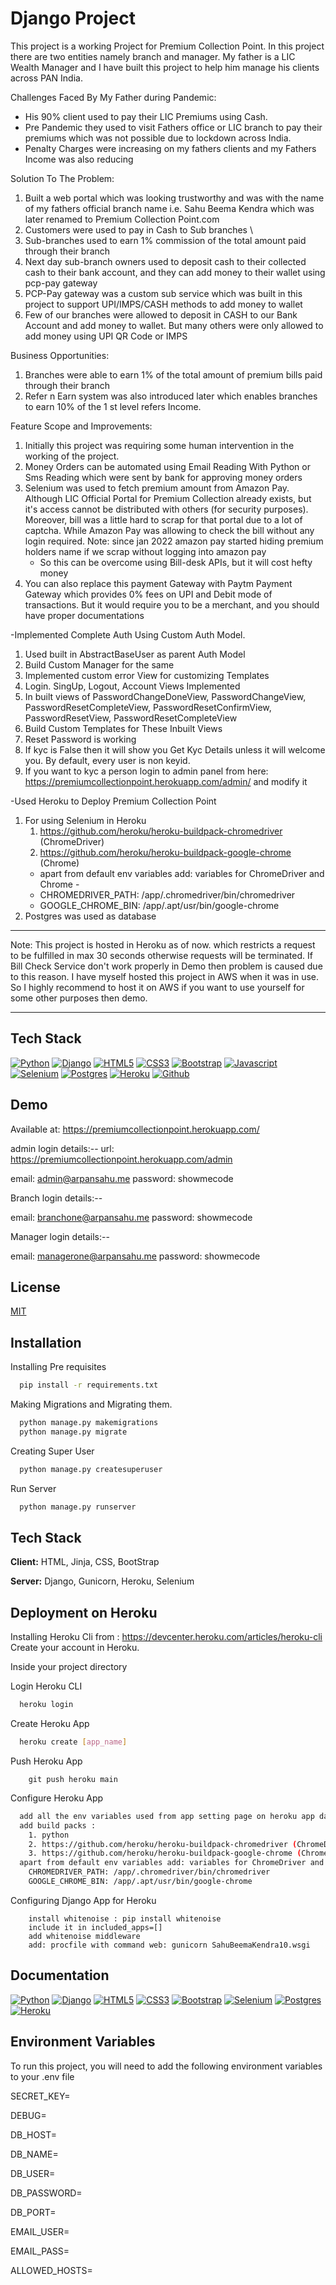 
# Django Project

This project is a working Project for Premium Collection Point. In this project there are two entities namely 
branch and manager. My father is a LIC Wealth Manager and I have built this project to help him manage his clients 
across PAN India. 

Challenges Faced By My Father during Pandemic:
- His 90% client used to pay their LIC Premiums using Cash.
- Pre Pandemic they used to visit Fathers office or LIC branch to pay their premiums which was not possible 
  due to lockdown across India.
- Penalty Charges were increasing on my fathers clients and my Fathers Income was also reducing 

Solution To The Problem:
1. Built a web portal which was looking trustworthy and was with the name of my fathers official branch name 
 i.e. Sahu Beema Kendra which was later renamed to Premium Collection Point.com
2. Customers were used to pay in Cash to Sub branches \
3. Sub-branches used to earn 1% commission of the total amount paid through their branch 
4. Next day sub-branch owners used to deposit cash to their collected cash to their bank account, and they can 
    add money to their wallet using pcp-pay gateway
5. PCP-Pay gateway was a custom sub service which was built in this project to support UPI/IMPS/CASH methods
    to add money to wallet
6. Few of our branches were allowed to deposit in CASH to our Bank Account and add money to wallet. But many others 
  were only allowed to add money using UPI QR Code or IMPS

Business Opportunities:
1. Branches were able to earn 1% of the total amount of premium bills paid through their branch
2. Refer n Earn system was also introduced later which enables branches to earn 10% of the 1 st level refers Income.

Feature Scope and Improvements:
1. Initially this project was requiring some human intervention in the working of the project.
2. Money Orders can  be automated using Email Reading With Python or Sms Reading which were sent by bank for
 approving money orders
3. Selenium was used to fetch premium amount from Amazon Pay. Although LIC Official Portal for Premium Collection 
already exists, but it's access cannot be distributed with others (for security purposes). Moreover, bill was a little
hard to scrap for that portal due to a lot of captcha. While Amazon Pay was allowing to check the bill without any login 
required. Note: since jan 2022 amazon pay started hiding premium holders name if we scrap without logging into amazon pay
    - So this can be overcome using Bill-desk APIs, but it will cost hefty money
4. You can also replace this payment Gateway with Paytm Payment Gateway which provides 0% fees on UPI and Debit 
    mode of transactions. But it would require you to be a merchant, and you should have proper documentations



-Implemented Complete Auth Using Custom Auth Model.
    
1. Used built in AbstractBaseUser as parent Auth Model
2. Build Custom Manager for the same
3. Implemented custom error View for customizing Templates
4. Login. SingUp, Logout, Account Views Implemented
5. In built views of PasswordChangeDoneView, PasswordChangeView, PasswordResetCompleteView, PasswordResetConfirmView, PasswordResetView, PasswordResetCompleteView
6. Build Custom Templates for These Inbuilt Views
7. Reset Password is working 
8. If kyc is False then it will show you Get Kyc Details unless it will welcome you. By default, every user is non keyid.
9. If you want to kyc a person login to admin panel from here:  https://premiumcollectionpoint.herokuapp.com/admin/ and  modify it

-Used Heroku to Deploy Premium Collection Point 

1. For using Selenium in Heroku 
    1. https://github.com/heroku/heroku-buildpack-chromedriver (ChromeDriver)
    2. https://github.com/heroku/heroku-buildpack-google-chrome (Chrome)
    - apart from default env variables add: variables for ChromeDriver and Chrome -
    - CHROMEDRIVER_PATH: /app/.chromedriver/bin/chromedriver
    - GOOGLE_CHROME_BIN: /app/.apt/usr/bin/google-chrome
2. Postgres was used as database

_____
Note: This project is hosted in Heroku as of now. which restricts a request to be fulfilled in max 30 seconds 
otherwise requests will be terminated. If Bill Check Service don't work properly in Demo then problem is caused due to 
this reason. I have myself hosted this project in AWS when it was in use. So I highly recommend to host it on AWS if you
want to use yourself for some other purposes then demo.
_____

## Tech Stack

[![Python](https://img.shields.io/badge/Python-3776AB?style=for-the-badge&logo=python&logoColor=white)](https://www.python.org/)
[![Django](https://img.shields.io/badge/Django-092E20?style=for-the-badge&logo=django&logoColor=white)](https://www.djangoproject.com/)
[![HTML5](https://img.shields.io/badge/html5-%23E34F26.svg?style=for-the-badge&logo=html5&logoColor=white)](https://developer.mozilla.org/en-US/docs/Glossary/HTML5)
[![CSS3](https://img.shields.io/badge/css3-%231572B6.svg?style=for-the-badge&logo=css3&logoColor=white)](https://developer.mozilla.org/en-US/docs/Web/CSS)
[![Bootstrap](https://img.shields.io/badge/Bootstrap-563D7C?style=for-the-badge&logo=bootstrap&logoColor=white)](https://getbootstrap.com/)
[![Javascript](https://img.shields.io/badge/JavaScript-323330?style=for-the-badge&logo=javascript&logoColor=F7DF1E)](https://www.javascript.com/)
[![Selenium](https://img.shields.io/badge/Selenium-43B02A?style=for-the-badge&logo=Selenium&logoColor=white)](https://www.selenium.dev/)
[![Postgres](https://img.shields.io/badge/PostgreSQL-316192?style=for-the-badge&logo=postgresql&logoColor=white)](https://www.postgresql.org/)
[![Heroku](https://img.shields.io/badge/Heroku-430098?style=for-the-badge&logo=heroku&logoColor=white)](https://www.heroku.com/)
[![Github](https://img.shields.io/badge/GitHub-100000?style=for-the-badge&logo=github&logoColor=white)](https://www.github.com/)

## Demo

Available at: https://premiumcollectionpoint.herokuapp.com/

admin login details:--    url: https://premiumcollectionpoint.herokuapp.com/admin

email: admin@arpansahu.me
password: showmecode

Branch login details:--

email: branchone@arpansahu.me
password: showmecode

Manager login details:--

email: managerone@arpansahu.me
password: showmecode
## License

[MIT](https://choosealicense.com/licenses/mit/)


## Installation

Installing Pre requisites

```bash
  pip install -r requirements.txt

```

Making Migrations and Migrating them.

```bash
  python manage.py makemigrations
  python manage.py migrate

```

Creating Super User

```bash
  python manage.py createsuperuser

```

Run Server
```bash
  python manage.py runserver

```

## Tech Stack

**Client:** HTML, Jinja, CSS, BootStrap

**Server:** Django, Gunicorn, Heroku, Selenium


## Deployment on Heroku

Installing Heroku Cli from : https://devcenter.heroku.com/articles/heroku-cli
Create your account in Heroku.

Inside your project directory

Login Heroku CLI
```bash
  heroku login

```

Create Heroku App

```bash
  heroku create [app_name]

```

Push Heroku App
```
    git push heroku main
```

Configure Heroku App
```bash
  add all the env variables used from app setting page on heroku app dashboard.
  add build packs :
    1. python
    2. https://github.com/heroku/heroku-buildpack-chromedriver (ChromeDriver)
    3. https://github.com/heroku/heroku-buildpack-google-chrome (Chrome)
  apart from default env variables add: variables for ChromeDriver and Chrome -
    CHROMEDRIVER_PATH: /app/.chromedriver/bin/chromedriver
    GOOGLE_CHROME_BIN: /app/.apt/usr/bin/google-chrome
```
Configuring Django App for Heroku
```
    install whitenoise : pip install whitenoise 
    include it in included_apps=[]
    add whitenoise middleware
    add: procfile with command web: gunicorn SahuBeemaKendra10.wsgi
```
## Documentation

[![Python](https://img.shields.io/badge/Python-3776AB?style=for-the-badge&logo=python&logoColor=white)](https://www.python.org/)
[![Django](https://img.shields.io/badge/Django-092E20?style=for-the-badge&logo=django&logoColor=white)](https://www.djangoproject.com/)
[![HTML5](https://img.shields.io/badge/html5-%23E34F26.svg?style=for-the-badge&logo=html5&logoColor=white)](https://developer.mozilla.org/en-US/docs/Glossary/HTML5)
[![CSS3](https://img.shields.io/badge/css3-%231572B6.svg?style=for-the-badge&logo=css3&logoColor=white)](https://developer.mozilla.org/en-US/docs/Web/CSS)
[![Bootstrap](https://img.shields.io/badge/Bootstrap-563D7C?style=for-the-badge&logo=bootstrap&logoColor=white)](https://getbootstrap.com/)
[![Selenium](https://img.shields.io/badge/Selenium-43B02A?style=for-the-badge&logo=Selenium&logoColor=white)](https://www.selenium.dev/)
[![Postgres](https://img.shields.io/badge/PostgreSQL-316192?style=for-the-badge&logo=postgresql&logoColor=white)](https://www.postgresql.org/)
[![Heroku](https://img.shields.io/badge/Heroku-430098?style=for-the-badge&logo=heroku&logoColor=white)](https://www.heroku.com/)
## Environment Variables

To run this project, you will need to add the following environment variables to your .env file

SECRET_KEY=

DEBUG=

DB_HOST=

DB_NAME=

DB_USER=

DB_PASSWORD=

DB_PORT=

EMAIL_USER=

EMAIL_PASS=

ALLOWED_HOSTS=


